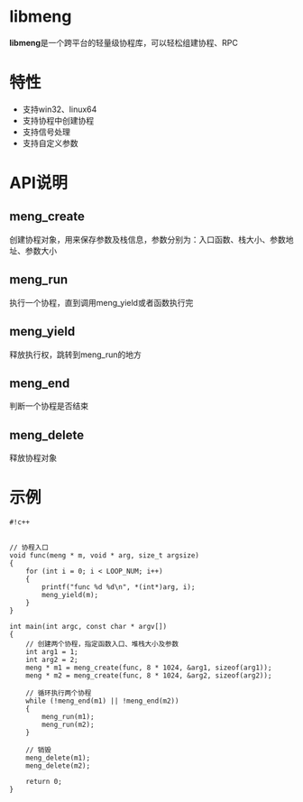 # libmeng #
**libmeng**是一个跨平台的轻量级协程库，可以轻松组建协程、RPC

# 特性 #
* 支持win32、linux64
* 支持协程中创建协程
* 支持信号处理
* 支持自定义参数

# API说明 #
## meng_create ##
创建协程对象，用来保存参数及栈信息，参数分别为：入口函数、栈大小、参数地址、参数大小
## meng_run ##
执行一个协程，直到调用meng_yield或者函数执行完
## meng_yield ##
释放执行权，跳转到meng_run的地方
## meng_end ##
判断一个协程是否结束
## meng_delete ##
释放协程对象

# 示例 #

```
#!c++


// 协程入口
void func(meng * m, void * arg, size_t argsize)
{
	for (int i = 0; i < LOOP_NUM; i++)
	{
		printf("func %d %d\n", *(int*)arg, i);
		meng_yield(m);
	}
}

int main(int argc, const char * argv[])
{
	// 创建两个协程，指定函数入口、堆栈大小及参数
	int arg1 = 1;
	int arg2 = 2;
	meng * m1 = meng_create(func, 8 * 1024, &arg1, sizeof(arg1));
	meng * m2 = meng_create(func, 8 * 1024, &arg2, sizeof(arg2));
	
	// 循环执行两个协程
	while (!meng_end(m1) || !meng_end(m2))
	{
		meng_run(m1);
		meng_run(m2);
	}
	
	// 销毁
	meng_delete(m1);
	meng_delete(m2);

	return 0;
}
```
